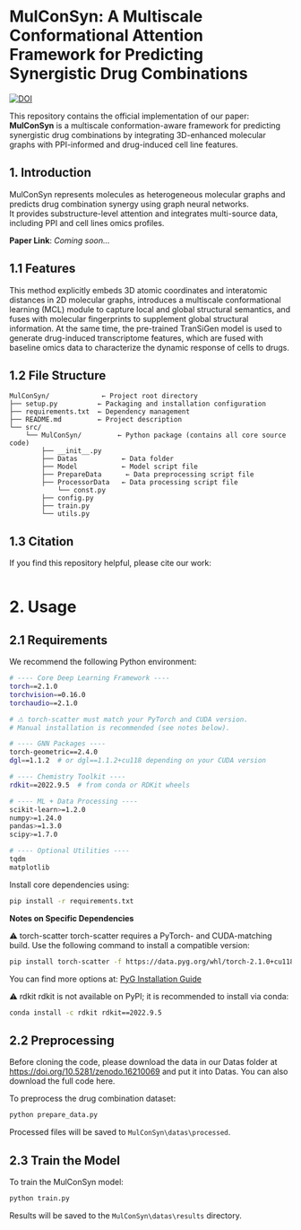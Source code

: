 # MulConSyn: A Multiscale Conformational Attention Framework for Predicting Synergistic Drug Combinations

[![DOI](https://zenodo.org/badge/DOI/10.5281/zenodo.16215274.svg)](https://doi.org/10.5281/zenodo.16215274)

This repository contains the official implementation of our paper:  
**MulConSyn** is a multiscale conformation-aware framework for predicting synergistic drug combinations by integrating 3D-enhanced molecular graphs with PPI-informed and drug-induced cell line features.

<!-- ![MulConSyn Architecture](MulConSyn.png) -->

<!-- You can find full documentation here:  [https://HuazeLoong.github.io/MulConSyn/](https://HuazeLoong.github.io/MulConSyn/) -->

## 1. Introduction

MulConSyn represents molecules as heterogeneous molecular graphs and predicts drug combination synergy using graph neural networks.  
It provides substructure-level attention and integrates multi-source data, including PPI and cell lines omics profiles.

**Paper Link**: *Coming soon...*

## 1.1 Features
This method explicitly embeds 3D atomic coordinates and interatomic distances in 2D molecular graphs, introduces a multiscale conformational learning (MCL) module to capture local and global structural semantics, and fuses with molecular fingerprints to supplement global structural information. At the same time, the pre-trained TranSiGen model is used to generate drug-induced transcriptome features, which are fused with baseline omics data to characterize the dynamic response of cells to drugs.


## 1.2 File Structure

```text
MulConSyn/             ← Project root directory
├── setup.py          ← Packaging and installation configuration
├── requirements.txt  ← Dependency management
├── README.md         ← Project description
└── src/
    └── MulConSyn/         ← Python package (contains all core source code)
        ├── __init__.py
        ├── Datas           ← Data folder
        ├── Model           ← Model script file
        ├── PrepareData      ← Data preprocessing script file
        ├── ProcessorData   ← Data processing script file
            └── const.py
        ├── config.py
        ├── train.py
        └── utils.py
```

## 1.3 Citation
If you find this repository helpful, please cite our work:

```bibtex

```

# 2. Usage
## 2.1 Requirements
We recommend the following Python environment:
```bash
# ---- Core Deep Learning Framework ----
torch==2.1.0
torchvision==0.16.0
torchaudio==2.1.0

# ⚠ torch-scatter must match your PyTorch and CUDA version.
# Manual installation is recommended (see notes below).

# ---- GNN Packages ----
torch-geometric==2.4.0
dgl==1.1.2  # or dgl==1.1.2+cu118 depending on your CUDA version

# ---- Chemistry Toolkit ----
rdkit==2022.9.5  # from conda or RDKit wheels

# ---- ML + Data Processing ----
scikit-learn>=1.2.0
numpy>=1.24.0
pandas>=1.3.0
scipy>=1.7.0

# ---- Optional Utilities ----
tqdm
matplotlib
```

Install core dependencies using:

```bash
pip install -r requirements.txt
```

**Notes on Specific Dependencies**

⚠ torch-scatter
torch-scatter requires a PyTorch- and CUDA-matching build. Use the following command to install a compatible version:
```bash
pip install torch-scatter -f https://data.pyg.org/whl/torch-2.1.0+cu118.html
```
You can find more options at: [PyG Installation Guide](https://pytorch-geometric.readthedocs.io/en/latest/notes/installation.html)

⚠ rdkit
rdkit is not available on PyPI; it is recommended to install via conda:
```bash
conda install -c rdkit rdkit==2022.9.5
```

## 2.2 Preprocessing
Before cloning the code, please download the data in our Datas folder at https://doi.org/10.5281/zenodo.16210069 and put it into Datas. You can also download the full code here.

To preprocess the drug combination dataset:

```bash
python prepare_data.py
```

Processed files will be saved to `MulConSyn\datas\processed`.

## 2.3 Train the Model
To train the MulConSyn model:
```bash
python train.py
```
Results will be saved to the `MulConSyn\datas\results` directory.
